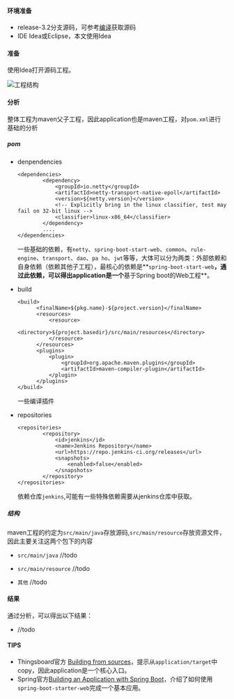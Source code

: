 #### 环境准备

- release-3.2分支源码，可参考[编译](编译.md)获取源码
- IDE Idea或Eclipse，本文使用Idea



#### 准备

使用Idea打开源码工程。

![工程结构](../../image/工程结构.png)



#### 分析
整体工程为maven父子工程，因此application也是maven工程，对`pom.xml`进行基础的分析
##### pom

- denpendencies

  ```
  <dependencies>
          <dependency>
              <groupId>io.netty</groupId>
              <artifactId>netty-transport-native-epoll</artifactId>
              <version>${netty.version}</version>
              <!-- Explicitly bring in the linux classifier, test may fail on 32-bit linux -->
              <classifier>linux-x86_64</classifier>
          </dependency>
          ....
  </dependencies>      
  ```

  一些基础的依赖，有`netty`、`spring-boot-start-web`、`common`、`rule-engine`、`transport`、`dao`、`pa ho`、`jwt`等等，大体可以分为两类：外部依赖和自身依赖（依赖其他子工程），最核心的依赖是**`spring-boot-start-web`**，通过此依赖，可以得出application是一个**基于Spring boot的Web工程**。

- build
  ```
  <build>
        <finalName>${pkg.name}-${project.version}</finalName>
        <resources>
            <resource>
                <directory>${project.basedir}/src/main/resources</directory>
            </resource>
        </resources>
        <plugins>
            <plugin>
                <groupId>org.apache.maven.plugins</groupId>
                <artifactId>maven-compiler-plugin</artifactId>
            </plugin>
        </plugins>
  </build>
  ```
  一些编译插件
  
- repositories

  ```
  <repositories>
          <repository>
              <id>jenkins</id>
              <name>Jenkins Repository</name>
              <url>https://repo.jenkins-ci.org/releases</url>
              <snapshots>
                  <enabled>false</enabled>
              </snapshots>
          </repository>
  </repositories>
  ```
  依赖仓库`jenkins`,可能有一些特殊依赖需要从jenkins仓库中获取。

##### 结构
maven工程的约定为`src/main/java`存放源码,`src/main/resource`存放资源文件，因此主要关注这两个包下的内容
- `src/main/java`
  //todo

- `src/main/resource`
  //todo
  
- `其他`
  //todo

#### 结果
通过分析，可以得出以下结果：

- //todo


#### TIPS
- Thingsboard官方 [Building from sources](https://thingsboard.io/docs/user-guide/install/building-from-source/)，提示从`application/target`中copy，因此application是一个核心入口。
- Spring官方[Building an Application with Spring Boot](https://spring.io/guides/gs/spring-boot/)，介绍了如何使用`spring-boot-starter-web`完成一个基本应用。



